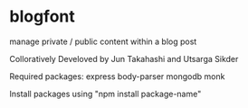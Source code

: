 # blogfont
manage private / public content within a blog post

Colloratively Develoved by Jun Takahashi and Utsarga Sikder

Required packages:
express
body-parser
mongodb
monk

Install packages using "npm install package-name"
